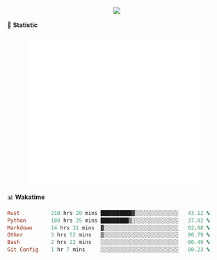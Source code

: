 <!-- https://github.com/DenverCoder1/readme-typing-svg -->
<p align="center">
<img src="https://readme-typing-svg.demolab.com?font=Orbitron&size=25&pause=1000&center=true&vCenter=true&random=false&width=600&lines=Welcome+to+my+GitHub+profile+page!" />


🌟 **Statistic**

<p align="center">
  <img width="400" align="top" src="https://github.com/fllesser/fllesser/blob/main/left.svg" />
  <img width="400" align="top" src="https://github.com/fllesser/fllesser/blob/main/right.svg" />
</p>


📊 **Wakatime**

<!--START_SECTION:waka-->

```ruby
Rust          210 hrs 20 mins ██████████▓░░░░░░░░░░░░░░   43.12 %
Python        180 hrs 35 mins █████████▒░░░░░░░░░░░░░░░   37.02 %
Markdown      14 hrs 31 mins  ▓░░░░░░░░░░░░░░░░░░░░░░░░   02.98 %
Other         3 hrs 52 mins   ▒░░░░░░░░░░░░░░░░░░░░░░░░   00.79 %
Bash          2 hrs 22 mins   ░░░░░░░░░░░░░░░░░░░░░░░░░   00.49 %
Git Config    1 hr 7 mins     ░░░░░░░░░░░░░░░░░░░░░░░░░   00.23 %
```

<!--END_SECTION:waka-->

